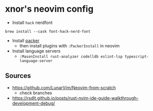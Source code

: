 # xnor's neovim config

* Install `hack` nerdfont

```
brew install --cask font-hack-nerd-font
```

* Install [packer](https://github.com/wbthomason/packer.nvim)
  * then install plugins with `:PackerInstall` in neovim
* Install language servers
  * `:MasonInstall rust-analyzer codelldb eslint-lsp typescript-language-server`


## Sources

* https://github.com/LunarVim/Neovim-from-scratch
  * check branches
* https://rsdlt.github.io/posts/rust-nvim-ide-guide-walkthrough-development-debug/
